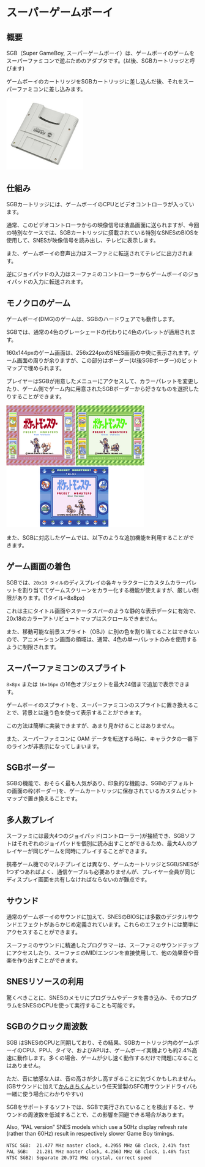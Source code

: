 # スーパーゲームボーイ

## 概要

SGB（Super GameBoy, スーパーゲームボーイ）は、ゲームボーイのゲームをスーパーファミコンで遊ぶためのアダプタです。(以後、SGBカートリッジと呼びます)

ゲームボーイのカートリッジをSGBカートリッジに差し込んだ後、それをスーパーファミコンに差し込みます。

<img src="../images/hw/sgb.jpeg" width="200px" />

## 仕組み

SGBカートリッジには、ゲームボーイのCPUとビデオコントローラが入っています。

通常、このビデオコントローラからの映像信号は液晶画面に送られますが、今回の特別なケースでは、SGBカートリッジに搭載されている特別なSNESのBIOSを使用して、SNESが映像信号を読み出し、テレビに表示します。

また、ゲームボーイの音声出力はスーファミに転送されてテレビに出力されます。

逆にジョイパッドの入力はスーファミのコントローラーからゲームボーイのジョイパッドの入力に転送されます。

## モノクロのゲーム

ゲームボーイ(DMG)のゲームは、SGBのハードウェアでも動作します。

SGBでは、通常の4色のグレーシェードの代わりに4色のパレットが適用されます。

160x144pxのゲーム画面は、256x224pxのSNES画面の中央に表示されます。ゲーム画面の周りが余りますが、この部分はボーダー(以後SGBボーダー)のビットマップで埋められます。

プレイヤーはSGBが用意したメニューにアクセスして、カラーパレットを変更したり、ゲーム側でゲーム内に用意されたSGBボーダーから好きなものを選択したりすることができます。

<img src="../images/sgb_border.png" width="360px" />

また、SGBに対応したゲームでは、以下のような追加機能を利用することができます。

## ゲーム画面の着色

SGBでは、`20x18 タイル`のディスプレイの各キャラクターにカスタムカラーパレットを割り当ててゲームスクリーンをカラー化する機能が使えますが、厳しい制限があります。(1タイル=8x8px)

これは主にタイトル画面やステータスバーのような静的な表示データに有効で、20x18のカラーアトリビュートマップはスクロールできません。

また、移動可能な前景スプライト（OBJ）に別の色を割り当てることはできないので、アニメーション画面の領域は、通常、4色の単一パレットのみを使用するように制限されます。

## スーパーファミコンのスプライト

`8×8px` または `16×16px` の16色オブジェクトを最大24個まで追加で表示できます。

ゲームボーイのスプライトを、スーパーファミコンのスプライトに置き換えることで、背景とは違う色を使って表示することができます。

この方法は簡単に実装できますが、あまり見かけることはありません。

また、スーパーファミコンに OAM データを転送する時に、キャラクタの一番下のラインが非表示になってしまいます。

## SGBボーダー

SGBの機能で、おそらく最も人気があり、印象的な機能は、SGBのデフォルトの画面の枠(ボーダー)を、ゲームカートリッジに保存されているカスタムビットマップで置き換えることです。

## 多人数プレイ

スーファミには最大4つのジョイパッド(コントローラー)が接続でき、SGBソフトはそれぞれのジョイパッドを個別に読み出すことができるため、最大4人のプレイヤーが同じゲームを同時にプレイすることができます。

携帯ゲーム機でのマルチプレイとは異なり、ゲームカートリッジとSGB/SNESが1つずつあればよく、通信ケーブルも必要ありませんが、プレイヤー全員が同じディスプレイ画面を共有しなければならないのが難点です。

## サウンド

通常のゲームボーイのサウンドに加えて、SNESのBIOSには多数のデジタルサウンドエフェクトがあらかじめ定義されています。これらのエフェクトには簡単にアクセスすることができます。

スーファミのサウンドに精通したプログラマーは、スーファミのサウンドチップにアクセスしたり、スーファミのMIDIエンジンを直接使用して、他の効果音や音楽を作り出すことができます。

## SNESリソースの利用

驚くべきことに、SNESのメモリにプログラムやデータを書き込み、そのプログラムをSNESのCPUを使って実行することも可能です。

## SGBのクロック周波数

SGB はSNESのCPUと同期しており、その結果、SGBカートリッジ内のゲームボーイのCPU、PPU、タイマ、およびAPUは、ゲームボーイ実機よりも約2.4%高速に動作します。多くの場合、ゲームが少し速く動作するだけで問題になることはありません。

ただ、音に敏感な人は、音の高さが少し高すぎることに気づくかもしれません。(GBサウンドに加えて[かんきちくん](https://www.vgmpf.com/Wiki/index.php?title=Kankichi-kun)という任天堂製のSFC用サウンドドライバも一緒に使う場合にわかりやすい)

SGBをサポートするソフトでは、SGBで実行されていることを検出すると、サウンドの周波数を低減することで、この影響を回避できる場合があります。

Also, “PAL version” SNES models which use a 50Hz display refresh rate (rather than 60Hz) result in respectively slower Game Boy timings.

```
NTSC SGB:  21.477 MHz master clock, 4.2955 MHz GB clock, 2.41% fast
PAL SGB:   21.281 MHz master clock, 4.2563 MHz GB clock, 1.48% fast
NTSC SGB2: Separate 20.972 MHz crystal, correct speed
```

